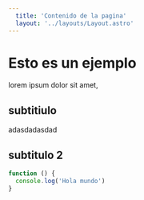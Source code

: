 ```yaml
---
  title: 'Contenido de la pagina' 
  layout: '../layouts/Layout.astro'
---
```

# Esto es un ejemplo

lorem ipsum dolor sit amet, 

## subtitiulo
adasdadasdad

## subtitulo 2
```javascript
function () {
  console.log('Hola mundo')
}
```